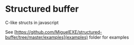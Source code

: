 # Structured buffer

C-like structs in javascript

See [https://github.com/MiguelEXE/structured-buffer/tree/master/examples](examples) folder for examples